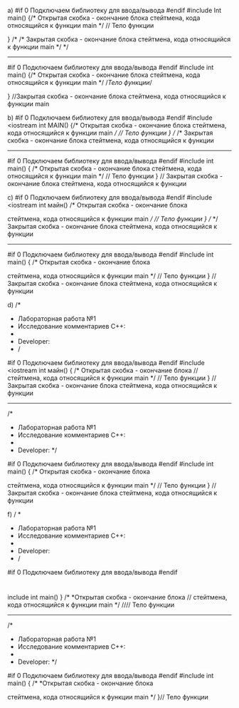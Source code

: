 a)
#if 0 Подключаем библиотеку для ввода/вывода #endif
#include <iostream>
Int main() {/* Открытая скобка - окончание блока
стейтмена, кода относящийся к функции main */
// Тело
функции

} /* /* Закрытая скобка - окончание блока стейтмена, кода относящийся к функции main */ */

******************************************************************************************************

#if 0
Подключаем библиотеку для ввода/вывода
#endif
#include <iostream>
int main() {/* Открытая скобка - окончание блока
стейтмена, кода относящийся к функции main */
/*Тело
функции*/

} //Закрытая скобка - окончание блока стейтмена, кода относящийся к функции main


b)
#if 0 Подключаем библиотеку для ввода/вывода
#endif
#include <iostream
int MAIN() {/* Открытая скобка - окончание блока
стейтмена, кода относящийся к функции main */
// Тело функции
} /* /* Закрытая скобка - окончание блока стейтмена, кода относящийся к функции

******************************************************************************************************
 
#if 0
Подключаем библиотеку для ввода/вывода
#endif
#include <iostream>
int main() { /* Открытая скобка - окончание блока
стейтмена, кода относящийся к функции main */
// Тело функции
} // Закрытая скобка - окончание блока стейтмена, кода относящийся к функции


c)
#if 0
Подключаем библиотеку для ввода/вывода
#endif
#include <iostream
int майн() /* Открытая скобка - окончание блока

стейтмена, кода относящийся к функции main */
// Тело функции
} /* */ Закрытая скобка - окончание блока стейтмена, кода относящийся к функции

******************************************************************************************************

#if 0
Подключаем библиотеку для ввода/вывода
#endif
#include <iostream>
int main() { /* Открытая скобка - окончание блока

 стейтмена, кода относящийся к функции main */
// Тело функции
} //Закрытая скобка - окончание блока стейтмена, кода относящийся к функции


d)
/*
* Лабораторная работа №1
* Исследование комментариев С++:
*
* Developer:
* /

#if 0
Подключаем библиотеку для ввода/вывода
#endif
#include <iostream
int майн() { /* Открытая скобка - окончание блока
//
стейтмена, кода относящийся к функции main */
// Тело функции
} //Закрытая скобка - окончание блока стейтмена, кода относящийся к функции

******************************************************************************************************

/*
* Лабораторная работа №1
* Исследование комментариев С++:
*
* Developer:
*/

#if 0
Подключаем библиотеку для ввода/вывода
#endif
#include <iostream>
int main() { /* Открытая скобка - окончание блока

стейтмена, кода относящийся к функции main */
// Тело функции
} //Закрытая скобка - окончание блока стейтмена, кода относящийся к функции


f)
/ *
* Лабораторная работа №1
* Исследование комментариев С++:
*
* Developer:
* /

#if 0
Подключаем библиотеку для ввода/вывода
#endif
#
include <iostream>
int main() } /* *Открытая скобка - окончание блока
//
стейтмена, кода относящийся к функции main */
//// Тело функции

******************************************************************************************************

/*
* Лабораторная работа №1
* Исследование комментариев С++:
*
* Developer:
*/

#if 0
Подключаем библиотеку для ввода/вывода
#endif
#include <iostream>
int main() { /* *Открытая скобка - окончание блока

 стейтмена, кода относящийся к функции main */
}// Тело функции